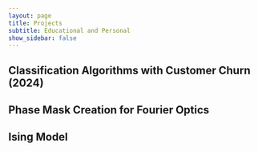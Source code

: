 ```yaml
---
layout: page
title: Projects
subtitle: Educational and Personal
show_sidebar: false
---
```


## Classification Algorithms with Customer Churn (2024)

## Phase Mask Creation for Fourier Optics

## Ising Model